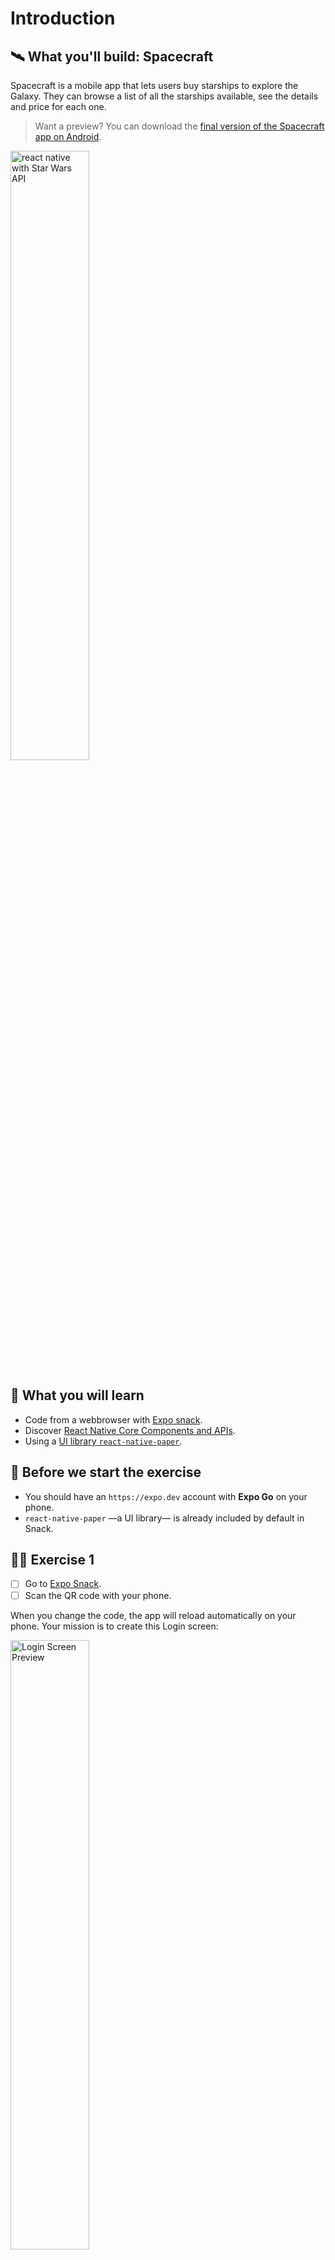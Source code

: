 # Introduction

## 🛰️ What you'll build: Spacecraft

Spacecraft is a mobile app that lets users buy starships to explore the Galaxy. They can browse a list of all the starships available, see the details and price for each one.

> Want a preview?
> You can download the [final version of the Spacecraft app on Android](https://play.google.com/store/apps/details?id=weshipit.today.spacecraft).

<img src="https://github.com/flexbox/react-native-bootcamp/raw/main/hackathon/spacecraft/spacecraft-preview.gif" width="50%" height="50%" alt="react native with Star Wars API" />

## 📡 What you will learn

- Code from a webbrowser with [Expo snack](https://snack.expo.dev).
- Discover [React Native Core Components and APIs](https://reactnative.dev/docs/components-and-apis).
- Using a [UI library `react-native-paper`](https://callstack.github.io/react-native-paper/).

## 👾 Before we start the exercise

- You should have an `https://expo.dev` account with **Expo Go** on your phone.
- `react-native-paper` —a UI library— is already included by default in Snack.

## 👩‍🚀 Exercise 1

- [ ] Go to [Expo Snack](https://snack.expo.dev).
- [ ] Scan the QR code with your phone.

When you change the code, the app will reload automatically on your phone. Your mission is to create this Login screen:

<img src="https://raw.githubusercontent.com/flexbox/react-native-workshop/main/challenges/foundation/login.png" alt="Login Screen Preview" width="50%" height="50%" />

- [ ] Use the `Text` component with `variant` [from `react-native-paper`](https://callstack.github.io/react-native-paper/docs/components/Text/).
- [ ] Use the `TextInput` component [from `react-native-paper`](https://callstack.github.io/react-native-paper/docs/components/TextInput/).
- [ ] Use the `Button` component [from `react-native-paper`](https://callstack.github.io/react-native-paper/docs/components/Button/).

## 👽 Bonus

- [ ] Go on [snackforthat website](https://www.snackforthat.com/) to try some online example on your phone
